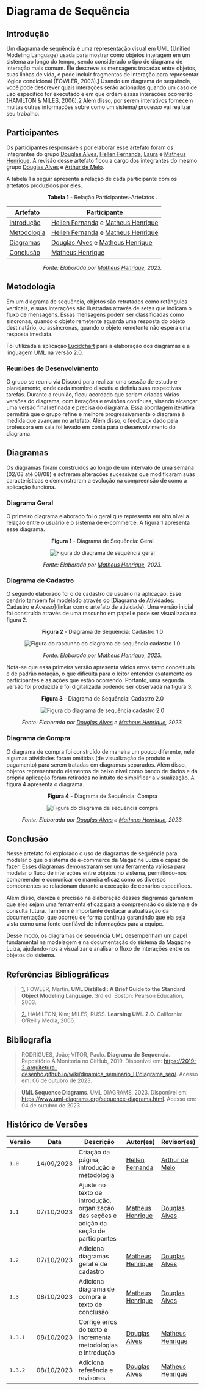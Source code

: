 # Diagrama de Sequência

## Introdução

Um diagrama de sequência é uma representação visual em UML (Unified Modeling Language) usada para mostrar como objetos interagem em um sistema ao longo do tempo, sendo considerado o tipo de diagrama de interação mais comum. Ele descreve as mensagens trocadas entre objetos, suas linhas de vida, e pode incluir fragmentos de interação para representar lógica condicional (FOWLER, 2003).<a id='anchor1'>[1](#ref1)</a> Usando um diagrama de sequência, você pode descrever quais interações serão acionadas quando um caso de uso específico for executado e em que ordem essas interações ocorrerão (HAMILTON & MILES, 2006).<a id='anchor2'>[2](#ref2)</a> Além disso, por serem interativos fornecem muitas outras informações sobre como um sistema/ processo vai realizar seu trabalho.

## Participantes

Os participantes responsáveis por elaborar esse artefato foram os integrantes do grupo [Douglas Alves](https://github.com/dougAlvs), [Hellen Fernanda](https://github.com/Hellen159), [Laura](https://github.com/laurapinos) e [Matheus Henrique](https://github.com/mathonaut). A revisão desse artefato ficou a cargo dos integrantes do mesmo grupo [Douglas Alves](https://github.com/dougAlvs) e [Arthur de Melo](https://github.com/arthurmlv).

A tabela 1 a seguir apresenta a relação de cada participante com os artefatos produzidos por eles.

<center>

**Tabela 1** - Relação Participantes-Artefatos .

| Artefato                    | Participante                                                                                       |
| --------------------------- | -------------------------------------------------------------------------------------------------- |
| [Introdução](#introdução)   | [Hellen Fernanda](https://github.com/Hellen159) e [Matheus Henrique](https://github.com/mathonaut) |
| [Metodologia](#metodologia) | [Hellen Fernanda](https://github.com/Hellen159) e [Matheus Henrique](https://github.com/mathonaut) |
| [Diagramas](#diagramas)     | [Douglas Alves](https://github.com/dougAlvs) e [Matheus Henrique](https://github.com/mathonaut)    |
| [Conclusão](#conclusão)     | [Matheus Henrique](https://github.com/mathonaut)                                                   |

_Fonte: Elaborada por [Matheus Henrique](https://github.com/mathonaut), 2023._

</center>

## Metodologia

Em um diagrama de sequência, objetos são retratados como retângulos verticais, e suas interações são ilustradas através de setas que indicam o fluxo de mensagens. Essas mensagens podem ser classificadas como síncronas, quando o objeto remetente aguarda uma resposta do objeto destinatário, ou assíncronas, quando o objeto remetente não espera uma resposta imediata.

Foi utilizada a aplicação [Lucidchart](https://www.lucidchart.com/pages/pt) para a elaboração dos diagramas e a linguagem UML na versão 2.0.

### Reuniões de Desenvolvimento

O grupo se reuniu via Discord para realizar uma sessão de estudo e planejamento, onde cada membro discutiu e definiu suas respectivas tarefas. Durante a reunião, ficou acordado que seriam criadas várias versões do diagrama, com iterações e revisões contínuas, visando alcançar uma versão final refinada e precisa do diagrama. Essa abordagem iterativa permitirá que o grupo refine e melhore progressivamente o diagrama à medida que avançam no artefato. Além disso, o feedback dado pela professora em sala foi levado em conta para o desenvolvimento do diagrama.

## Diagramas

Os diagramas foram construídos ao longo de um intervalo de uma semana (02/08 até 08/08) e sofreram alterações sucessivas que modificaram suas características e demonstraram a evolução na compreensão de como a aplicação funciona.

### Diagrama Geral

O primeiro diagrama elaborado foi o geral que representa em alto nível a relação entre o usuário e o sistema de e-commerce. A figura 1 apresenta esse diagrama.

<center>

**Figura 1** - Diagrama de Sequência: Geral

![Figura do diagrama de sequência geral](../../assets/diagramas/sequencia/geral.png)

_Fonte: Elaborada por [Matheus Henrique](https://github.com/mathonaut), 2023._

</center>

### Diagrama de Cadastro

O segundo elaborado foi o de cadastro de usuário na aplicação. Esse cenário também foi modelado através do [Diagrama de Atividades: Cadastro e Acesso](linkar com o artefato de atividade). Uma versão inicial foi construída através de uma rascunho em papel e pode ser visualizada na figura 2.

<center>

**Figura 2** - Diagrama de Sequência: Cadastro 1.0

![Figura do rascunho do diagrama de sequência cadastro 1.0](../../assets/diagramas/sequencia/cadastro-rascunho.png)

_Fonte: Elaborada por [Matheus Henrique](https://github.com/mathonaut), 2023._

</center>

Nota-se que essa primeira versão apresenta vários erros tanto conceituais e de padrão notação, o que dificulta para o leitor entender exatamente os participantes e as ações que estão ocorrendo. Portanto, uma segunda versão foi produzida e foi digitalizada podendo ser observada na figura 3.

<center>

**Figura 3** - Diagrama de Sequência: Cadastro 2.0

![Figura do diagrama de sequência cadastro 2.0](../../assets/diagramas/sequencia/cadastro.png)

_Fonte: Elaborada por [Douglas Alves](https://github.com/dougAlvs) e [Matheus Henrique](https://github.com/mathonaut), 2023._

</center>

### Diagrama de Compra

O diagrama de compra foi construído de maneira um pouco diferente, nele algumas atividades foram omitidas (de visualização de produto e pagamento) para serem tratadas em diagramas separados. Além disso, objetos representando elementos de baixo nível como banco de dados e da própria aplicação foram retirados no intuito de simplificar a visualização. A figura 4 apresenta o diagrama.

<center>

**Figura 4** - Diagrama de Sequência: Compra

![Figura do diagrama de sequência compra](../../assets/diagramas/sequencia/compra.png)

_Fonte: Elaborada por [Douglas Alves](https://github.com/dougAlvs) e [Matheus Henrique](https://github.com/mathonaut), 2023._

</center>

## Conclusão

Nesse artefato foi explorado o uso de diagramas de sequência para modelar o que o sistema de e-commerce da Magazine Luiza é capaz de fazer. Esses diagramas demonstraram ser uma ferramenta valiosa para modelar o fluxo de interações entre objetos no sistema, permitindo-nos compreender e comunicar de maneira eficaz como os diversos componentes se relacionam durante a execução de cenários específicos.

Além disso, clareza e precisão na elaboração desses diagramas garantem que eles sejam uma ferramenta eficaz para a compreensão do sistema e de consulta futura. Também é importante destacar a atualização da documentação, que ocorreu de forma contínua garantindo que ela seja vista como uma fonte confiável de informações para a equipe.

Desse modo, os diagramas de sequência UML desempenham um papel fundamental na modelagem e na documentação do sistema da Magazine Luiza, ajudando-nos a visualizar e analisar o fluxo de interações entre os objetos do sistema.

## Referências Bibliográficas

> <a id='ref1'>[1.](#anchor1)</a> FOWLER, Martin. **UML Distilled : A Brief Guide to the Standard Object Modeling Language.** 3rd ed. Boston: Pearson Education, 2003.

> <a id='ref2'>[2.](#anchor2)</a> HAMILTON, Kim; MILES, RUSS. **Learning UML 2.0.** California: O’Reilly Media, 2006.

## Bibliografia

> RODRIGUES, João; VITOR, Paulo. **Diagrama de Sequencia.** Repositório A Monitoria no GitHub, 2019. Disponível em: <https://2019-2-arquitetura-desenho.github.io/wiki/dinamica_seminario_III/diagrama_seq/>. Acesso em: 06 de outubro de 2023.

> **UML Sequence Diagrams**. UML DIAGRAMS, 2023. Disponível em: <https://www.uml-diagrams.org/sequence-diagrams.html>. Acesso em: 04 de outubro de 2023.

## Histórico de Versões

| Versão  | Data       | Descrição                                                                                | Autor(es)                                        | Revisor(es)                                      |
| ------- | ---------- | ---------------------------------------------------------------------------------------- | ------------------------------------------------ | ------------------------------------------------ |
| `1.0`   | 14/09/2023 | Criação da página, introdução e metodologia                                              | [Hellen Fernanda](https://github.com/Hellen159)  | [Arthur de Melo](https://github.com/arthurmlv)   |
| `1.1`   | 07/10/2023 | Ajuste no texto de introdução, organização das seções e adição da seção de participantes | [Matheus Henrique](https://github.com/mathonaut) | [Douglas Alves](https://github.com/dougAlvs)     |
| `1.2`   | 07/10/2023 | Adiciona diagramas geral e de cadastro                                                   | [Matheus Henrique](https://github.com/mathonaut) | [Douglas Alves](https://github.com/dougAlvs)     |
| `1.3`   | 08/10/2023 | Adiciona diagrama de compra e texto de conclusão                                         | [Matheus Henrique](https://github.com/mathonaut) | [Douglas Alves](https://github.com/dougAlvs)     |
| `1.3.1` | 08/10/2023 | Corrige erros do texto e incrementa metodologias e introdução                            | [Douglas Alves](https://github.com/dougAlvs)     | [Matheus Henrique](https://github.com/mathonaut) |
| `1.3.2` | 08/10/2023 | Adiciona referência e revisores                                                          | [Douglas Alves](https://github.com/dougAlvs)     | [Matheus Henrique](https://github.com/mathonaut) |
